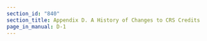 ```yaml
---
section_id: "840"
section_title: Appendix D. A History of Changes to CRS Credits
page_in_manual: D-1
---
```

